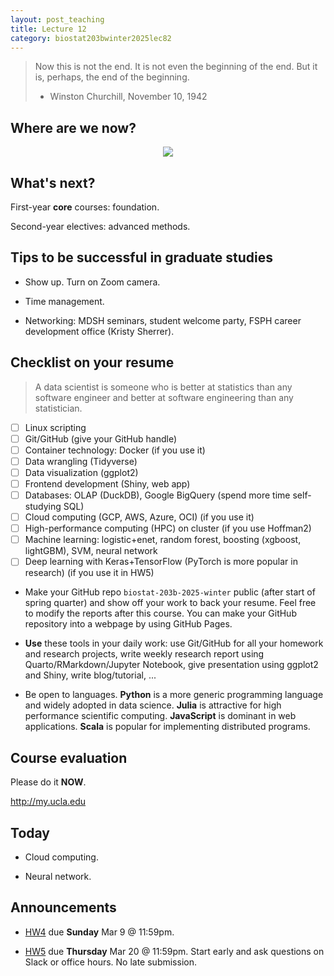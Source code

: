 ```yaml
---
layout: post_teaching
title: Lecture 12
category: biostat203bwinter2025lec82
---
```


> Now this is not the end. It is not even the beginning of the end. But it is, perhaps, the end of the beginning.  
> - Winston Churchill, November 10, 1942

## Where are we now?

<p align="center">
<img src="https://ucla-biostat-203b.github.io/2025winter/slides/12-dbplyr/data-scientist-datacamp.jpg">
</p>

## What's next?

First-year **core** courses: foundation.

Second-year electives: advanced methods.

## Tips to be successful in graduate studies

* Show up. Turn on Zoom camera.

* Time management.

* Networking: MDSH seminars, student welcome party, FSPH career development office (Kristy Sherrer).

## Checklist on your resume

> A data scientist is someone who is better at statistics than any software engineer and better at software engineering than any statistician.  

- [ ] Linux scripting  
- [ ] Git/GitHub (give your GitHub handle)  
- [ ] Container technology: Docker (if you use it)  
- [ ] Data wrangling (Tidyverse)   
- [ ] Data visualization (ggplot2)  
- [ ] Frontend development (Shiny, web app)  
- [ ] Databases: OLAP (DuckDB), Google BigQuery (spend more time self-studying SQL)  
- [ ] Cloud computing (GCP, AWS, Azure, OCI) (if you use it)    
- [ ] High-performance computing (HPC) on cluster (if you use Hoffman2)   
- [ ] Machine learning: logistic+enet, random forest, boosting (xgboost, lightGBM), SVM, neural network  
- [ ] Deep learning with Keras+TensorFlow (PyTorch is more popular in research) (if you use it in HW5)  

* Make your GitHub repo `biostat-203b-2025-winter` public (after start of spring quarter) and show off your work to back your resume. Feel free to modify the reports after this course. You can make your GitHub repository into a webpage by using GitHub Pages.  

* **Use** these tools in your daily work: use Git/GitHub for all your homework and research projects, write weekly research report using Quarto/RMarkdown/Jupyter Notebook, give presentation using ggplot2 and Shiny, write blog/tutorial, ...

* Be open to languages. **Python** is a more generic programming language and widely adopted in data science. **Julia** is attractive for high performance scientific computing. **JavaScript** is dominant in web applications. **Scala** is popular for implementing distributed programs. 

## Course evaluation

Please do it **NOW**. 

<http://my.ucla.edu>

## Today

* Cloud computing.

* Neural network.

## Announcements

* [HW4](https://ucla-biostat-203b.github.io/2025winter/hw/hw4/hw4.html) due **Sunday** Mar 9 @ 11:59pm.

* [HW5](https://ucla-biostat-203b.github.io/2025winter/hw/hw5/hw5.html) due **Thursday** Mar 20 @ 11:59pm. Start early and ask questions on Slack or office hours. No late submission. 